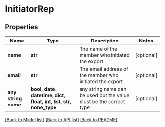 # InitiatorRep


## Properties
Name | Type | Description | Notes
------------ | ------------- | ------------- | -------------
**name** | **str** | The name of the member who initiated the export | [optional] 
**email** | **str** | The email address of the member who initiated the export | [optional] 
**any string name** | **bool, date, datetime, dict, float, int, list, str, none_type** | any string name can be used but the value must be the correct type | [optional]

[[Back to Model list]](../README.md#documentation-for-models) [[Back to API list]](../README.md#documentation-for-api-endpoints) [[Back to README]](../README.md)


